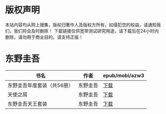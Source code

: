 # 版权声明

本站内容均从网上搜集，版权归著作人及版权方所有，如侵犯您的权益，请通知我们，我们将会及时删除！ 下载链接仅供宽带测试研究用途，请下载后在24小时内删除，请勿用于商业目的。请支持正版！

# 东野圭吾

| 书名 | 作者 | epub/mobi/azw3 |
| --- | --- | --- |
| 东野圭吾年度套装（共56册） | 东野圭吾 | [下载](https://url89.ctfile.com/f/31084289-1357046530-4e40c9?p=8866) |
| 天使之耳 | 东野圭吾 | [下载](https://url89.ctfile.com/f/31084289-1357032541-4cba9e?p=8866) |
| 东野圭吾天王套装 | 东野圭吾 | [下载](https://url89.ctfile.com/f/31084289-1357031326-663108?p=8866) |
